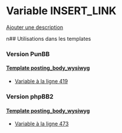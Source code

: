 # Variable INSERT_LINK
[Ajouter une description](https://fa-tvars.appspot.com/INSERT_LINK)

n## Utilisations dans les templates

### Version PunBB

#### [Template posting_body_wysiwyg](punbb/posting_body_wysiwyg.md)
* [Variable à la ligne 419](../punbb/posting_body_wysiwyg.tpl#L419)

### Version phpBB2

#### [Template posting_body_wysiwyg](subsilver/posting_body_wysiwyg.md)
* [Variable à la ligne 473](../subsilver/posting_body_wysiwyg.tpl#L473)